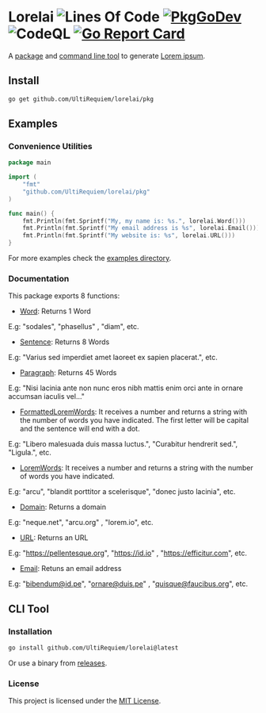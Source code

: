 # Lorelai ![Lines Of Code](https://img.shields.io/tokei/lines/github.com/UltiRequiem/lorelai?color=blue&label=Total%20Lines) [![PkgGoDev](https://pkg.go.dev/badge/github.com/UltiRequiem/lorelai)](https://pkg.go.dev/github.com/UltiRequiem/lorelai) ![CodeQL](https://github.com/UltiRequiem/lorelai/workflows/CodeQL/badge.svg) [![Go Report Card](https://goreportcard.com/badge/github.com/UltiRequiem/lorelai)](https://goreportcard.com/report/github.com/UltiRequiem/lorelai)

A [package](#documentation) and [command line tool](#cli-tool) to generate
[Lorem ipsum](https://en.wikipedia.org/wiki/Lorem_ipsum).

## Install

```bash
go get github.com/UltiRequiem/lorelai/pkg
```

## Examples

### Convenience Utilities

```go
package main

import (
	"fmt"
	"github.com/UltiRequiem/lorelai/pkg"
)

func main() {
	fmt.Println(fmt.Sprintf("My, my name is: %s.", lorelai.Word()))
	fmt.Println(fmt.Sprintf("My email address is %s", lorelai.Email()))
	fmt.Println(fmt.Sprintf("My website is: %s", lorelai.URL()))
}
```

For more examples check the [examples directory](./example/main.go).

### Documentation

This package exports 8 functions:

- [Word](https://github.com/UltiRequiem/lorelai/blob/main/pkg/root.go#L29):
  Returns 1 Word

E.g: "sodales", "phasellus" , "diam", etc.

- [Sentence](https://github.com/UltiRequiem/lorelai/blob/main/pkg/root.go#L34):
  Returns 8 Words

E.g: "Varius sed imperdiet amet laoreet ex sapien placerat.", etc.

- [Paragraph](https://github.com/UltiRequiem/lorelai/blob/main/pkg/root.go#L39):
  Returns 45 Words

E.g: "Nisi lacinia ante non nunc eros nibh mattis enim orci ante in ornare
accumsan iaculis vel..."

- [FormattedLoremWords](https://github.com/UltiRequiem/lorelai/blob/main/pkg/root.go#L24):
  It receives a number and returns a string with the number of words you have
  indicated. The first letter will be capital and the sentence will end with a
  dot.

E.g: "Libero malesuada duis massa luctus.", "Curabitur hendrerit sed.", "Ligula.", etc.

- [LoremWords](https://github.com/UltiRequiem/lorelai/blob/main/pkg/root.go#L10): It receives a number and returns a string with the number of words you have indicated.

E.g: "arcu", "blandit porttitor a scelerisque", "donec justo lacinia", etc.

- [Domain](https://github.com/UltiRequiem/lorelai/blob/main/pkg/convenience.go#L10): Returns a domain

E.g: "neque.net", "arcu.org" , "lorem.io", etc.

- [URL](https://github.com/UltiRequiem/lorelai/blob/main/pkg/convenience.go#L17): Returns an URL

E.g: "https://pellentesque.org", "https://id.io" , "https://efficitur.com", etc.

- [Email](https://github.com/UltiRequiem/lorelai/blob/main/pkg/convenience.go#L22): Retuns an email address

E.g: "bibendum@id.pe", "ornare@duis.pe" , "quisque@faucibus.org", etc.

## CLI Tool

### Installation

```bash
go install github.com/UltiRequiem/lorelai@latest
```

Or use a binary from
[releases](https://github.com/UltiRequiem/lorelai/releases/latest).

### License

This project is licensed under the [MIT License](./LICENSE.md).
